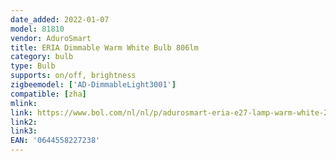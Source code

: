 ```yaml
---
date_added: 2022-01-07
model: 81810
vendor: AduroSmart
title: ERIA Dimmable Warm White Bulb 806lm
category: bulb
type: Bulb
supports: on/off, brightness
zigbeemodel: ['AD-DimmableLight3001']
compatible: [zha]
mlink: 
link: https://www.bol.com/nl/nl/p/adurosmart-eria-e27-lamp-warm-white-2700k-warm-wit-licht-zigbee-smart-lamp-werkt-met-o-a-adurosmart-en-google-home/9300000017486109/
link2:
link3: 
EAN: '0644558227238'
---
```


